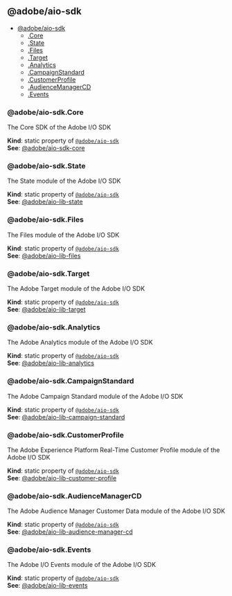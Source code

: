 <a name="module_@adobe/aio-sdk"></a>

## @adobe/aio-sdk

* [@adobe/aio-sdk](#module_@adobe/aio-sdk)
    * [.Core](#module_@adobe/aio-sdk.Core)
    * [.State](#module_@adobe/aio-sdk.State)
    * [.Files](#module_@adobe/aio-sdk.Files)
    * [.Target](#module_@adobe/aio-sdk.Target)
    * [.Analytics](#module_@adobe/aio-sdk.Analytics)
    * [.CampaignStandard](#module_@adobe/aio-sdk.CampaignStandard)
    * [.CustomerProfile](#module_@adobe/aio-sdk.CustomerProfile)
    * [.AudienceManagerCD](#module_@adobe/aio-sdk.AudienceManagerCD)
    * [.Events](#module_@adobe/aio-sdk.Events)

<a name="module_@adobe/aio-sdk.Core"></a>

### @adobe/aio-sdk.Core
The Core SDK of the Adobe I/O SDK

**Kind**: static property of [<code>@adobe/aio-sdk</code>](#module_@adobe/aio-sdk)  
**See**: [@adobe/aio-sdk-core](https://github.com/adobe/aio-sdk-core/blob/master/README.md)  
<a name="module_@adobe/aio-sdk.State"></a>

### @adobe/aio-sdk.State
The State module of the Adobe I/O SDK

**Kind**: static property of [<code>@adobe/aio-sdk</code>](#module_@adobe/aio-sdk)  
**See**: [@adobe/aio-lib-state](https://github.com/adobe/aio-lib-state/blob/master/README.md)  
<a name="module_@adobe/aio-sdk.Files"></a>

### @adobe/aio-sdk.Files
The Files module of the Adobe I/O SDK

**Kind**: static property of [<code>@adobe/aio-sdk</code>](#module_@adobe/aio-sdk)  
**See**: [@adobe/aio-lib-files](https://github.com/adobe/aio-lib-files/blob/master/README.md)  
<a name="module_@adobe/aio-sdk.Target"></a>

### @adobe/aio-sdk.Target
The Adobe Target module of the Adobe I/O SDK

**Kind**: static property of [<code>@adobe/aio-sdk</code>](#module_@adobe/aio-sdk)  
**See**: [@adobe/aio-lib-target](https://github.com/adobe/aio-lib-target/blob/master/README.md)  
<a name="module_@adobe/aio-sdk.Analytics"></a>

### @adobe/aio-sdk.Analytics
The Adobe Analytics module of the Adobe I/O SDK

**Kind**: static property of [<code>@adobe/aio-sdk</code>](#module_@adobe/aio-sdk)  
**See**: [@adobe/aio-lib-analytics](https://github.com/adobe/aio-lib-analytics/blob/master/README.md)  
<a name="module_@adobe/aio-sdk.CampaignStandard"></a>

### @adobe/aio-sdk.CampaignStandard
The Adobe Campaign Standard module of the Adobe I/O SDK

**Kind**: static property of [<code>@adobe/aio-sdk</code>](#module_@adobe/aio-sdk)  
**See**: [@adobe/aio-lib-campaign-standard](https://github.com/adobe/aio-lib-campaign-standard/blob/master/README.md)  
<a name="module_@adobe/aio-sdk.CustomerProfile"></a>

### @adobe/aio-sdk.CustomerProfile
The Adobe Experience Platform Real-Time Customer Profile module of the Adobe I/O SDK

**Kind**: static property of [<code>@adobe/aio-sdk</code>](#module_@adobe/aio-sdk)  
**See**: [@adobe/aio-lib-customer-profile](https://github.com/adobe/aio-lib-customer-profile/blob/master/README.md)  
<a name="module_@adobe/aio-sdk.AudienceManagerCD"></a>

### @adobe/aio-sdk.AudienceManagerCD
The Adobe Audience Manager Customer Data module of the Adobe I/O SDK

**Kind**: static property of [<code>@adobe/aio-sdk</code>](#module_@adobe/aio-sdk)  
**See**: [@adobe/aio-lib-audience-manager-cd](https://github.com/adobe/aio-lib-audience-manager-cd/blob/master/README.md)  
<a name="module_@adobe/aio-sdk.Events"></a>

### @adobe/aio-sdk.Events
The Adobe I/O Events module of the Adobe I/O SDK

**Kind**: static property of [<code>@adobe/aio-sdk</code>](#module_@adobe/aio-sdk)  
**See**: [@adobe/aio-lib-events](https://github.com/adobe/aio-lib-events/blob/master/README.md)  

